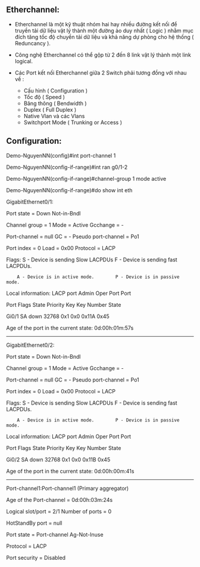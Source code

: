 ## Etherchannel: 

- Etherchannel là một kỹ thuật nhóm hai hay nhiều  đường kết nối để truyền tải dữ liệu vật lý thành một đường ảo duy nhất ( Logic ) nhằm mục đích
tăng tốc độ chuyền tải dữ liệu  và khả năng dự phòng  cho hệ thống ( Reduncancy ).

- Công nghệ Etherchannel có thể gộp từ 2 đến 8 link vật lý thành một link logical.

- Các Port kết nối Etherchannel giữa 2 Switch phải tương đồng với nhau về :
  - Cấu hình ( Configuration )
  - Tốc độ ( Speed )
  - Băng thông ( Bendwidth )
  - Duplex ( Full Duplex )
  - Native Vlan và các Vlans
  - Switchport Mode ( Trunking or Access )

## Configuration:

Demo-NguyenNN(config)#int port-channel 1

Demo-NguyenNN(config-if-range)#int ran g0/1-2

Demo-NguyenNN(config-if-range)#channel-group 1 mode active

Demo-NguyenNN(config-if-range)#do show int eth

GigabitEthernet0/1:

Port state    = Down Not-in-Bndl

Channel group = 1           Mode = Active          Gcchange = -

Port-channel  = null        GC   =   -             Pseudo port-channel = Po1

Port index    = 0           Load = 0x00            Protocol =   LACP

Flags:  S - Device is sending Slow LACPDUs   F - Device is sending fast LACPDUs.

        A - Device is in active mode.        P - Device is in passive mode.

Local information:
                            LACP port     Admin     Oper    Port        Port
                            
Port      Flags   State     Priority      Key       Key     Number      State

Gi0/1     SA      down      32768         0x1       0x0     0x11A       0x45

Age of the port in the current state: 0d:00h:01m:57s

----

GigabitEthernet0/2:

Port state    = Down Not-in-Bndl

Channel group = 1           Mode = Active          Gcchange = -

Port-channel  = null        GC   =   -             Pseudo port-channel = Po1

Port index    = 0           Load = 0x00            Protocol =   LACP

Flags:  S - Device is sending Slow LACPDUs   F - Device is sending fast LACPDUs.

        A - Device is in active mode.        P - Device is in passive mode.

Local information:
                            LACP port     Admin     Oper    Port        Port
                            
Port      Flags   State     Priority      Key       Key     Number      State

Gi0/2     SA      down      32768         0x1       0x0     0x11B       0x45

Age of the port in the current state: 0d:00h:00m:41s

----
Port-channel1:Port-channel1   (Primary aggregator)

Age of the Port-channel   = 0d:00h:03m:24s

Logical slot/port   = 2/1          Number of ports = 0

HotStandBy port = null

Port state          = Port-channel Ag-Not-Inuse

Protocol            =   LACP

Port security       = Disabled



